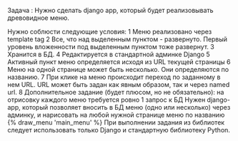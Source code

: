 Задача : Нужно сделать django app, который будет реализовывать древовидное меню.

 Нужно соблюсти следующие условия:
1 Меню реализовано через template tag
2 Все, что над выделенным пунктом - развернуто. Первый уровень вложенности под
выделенным пунктом тоже развернут.
3 Хранится в БД.
4 Редактируется в стандартной админке Django
5 Активный пункт меню определяется исходя из URL текущей страницы
6 Меню на одной странице может быть несколько. Они определяются по названию.
7 При клике на меню происходит переход по заданному в нем URL. URL может быть
задан как явным образом, так и через named url.
8 Дополнительное задание (будет плюсом, но не обязательно): на отрисовку каждого
меню требуется ровно 1 запрос к БД
 Нужен django-app, который позволяет вносить в БД меню (одно или несколько) через
админку, и нарисовать на любой нужной странице меню по названию
 {% draw_menu &#39;main_menu&#39; %}
 При выполнении задания из библиотек следует использовать только Django и
стандартную библиотеку Python.
